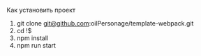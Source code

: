 
Как установить проект 
1. git clone git@github.com:oilPersonage/template-webpack.git
2. cd !$
3. npm install
4. npm run start